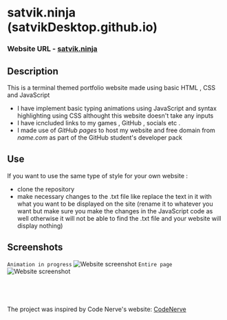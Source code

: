 # satvik.ninja (satvikDesktop.github.io)
### Website URL - [satvik.ninja](https://satvik.ninja)
## Description
This is a terminal themed portfolio website made using basic HTML , CSS and JavaScript
- I have implement basic typing animations using JavaScript and syntax highlighting using CSS althought this website doesn't take any inputs
- I have icncluded links to my games , GitHub , socials etc .
- I made use of *GitHub pages* to host my website and free domain from *name.com* as part of the GitHub student's developer pack 
## Use
If you want to use the same type of style for your own website :
- clone the repository
- make necessary changes to the .txt file like replace the text in it with what you want to be displayed on the site (rename it to whatever you want but make sure you make the changes in the JavaScript code as well otherwise it will not be able to find the .txt file and your website will display nothing)
## Screenshots
`Animation in progress`
![Website screenshot](https://www.linkpicture.com/q/Screenshot-278_1.png)
`Entire page `
![Website screenshot](https://www.linkpicture.com/q/Screenshot-277.png)
## ‏‏‎ ‎
The project was inspired by Code Nerve's website: [CodeNerve](https://codenerve.github.io/)
